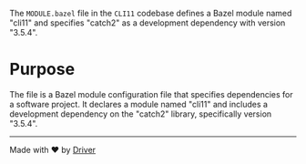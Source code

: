 <!--------------------------------------------------------------------------------->
<!-- IMPORTANT: This file is auto-generated by Driver (https://driver.ai). -------->
<!-- Manual edits may be overwritten on future commits. --------------------------->
<!--------------------------------------------------------------------------------->

The `MODULE.bazel` file in the `CLI11` codebase defines a Bazel module named "cli11" and specifies "catch2" as a development dependency with version "3.5.4".

# Purpose
The file is a Bazel module configuration file that specifies dependencies for a software project. It declares a module named "cli11" and includes a development dependency on the "catch2" library, specifically version "3.5.4".

---
Made with ❤️ by [Driver](https://www.driver.ai/)